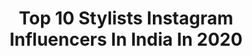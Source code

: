 ---
title: Top 10 Stylists Instagram Influencers In India In 2020
description: >-
  Find top stylists Instagram influencers in India in 2020. Most popular hashtags: #ootd #quarantinelife #fashionblogger #love.
platform: Instagram
profiles:
  - username: "ahundredversions"
    fullname: >-
      Manika Narang
    location: "India"
    followers: 74840
    engagement: 667
    commentsToLikes: 0.014337
    avatar: "https://scontent-lhr8-1.cdninstagram.com/v/t51.2885-19/s320x320/74947255_571199867046969_9010493163944542208_n.jpg?_nc_ht=scontent-lhr8-1.cdninstagram.com&_nc_ohc=qkGLU2eOaGEAX8T_svG&oh=c0d39fe7b3b66a5ae60c417381d4f29b&oe=5EBA2DDC"
    verified: false
    hashtags: "#superman, #coronavirus, #cute, #famlife"
  - username: "thankgod_itsfashion"
    fullname: >-
      Tanumita
    location: "India"
    followers: 27570
    engagement: 215
    commentsToLikes: 0.067316
    avatar: "https://scontent-ams4-1.cdninstagram.com/v/t51.2885-19/s320x320/92626877_2667255086837940_4187573979520696320_n.jpg?_nc_ht=scontent-ams4-1.cdninstagram.com&_nc_ohc=mcNEcXY4U1wAX_jd7hI&oh=47481db395c02ab84d7f75c08e52ced1&oe=5EB79F67"
    verified: false
    hashtags: "#propahlady, #whenallofthisisover, #beauty, #quarantineandchill"
  - username: "raashiii__"
    fullname: >-
      R A A S H I 🌻
    location: "India"
    followers: 104126
    engagement: 1596
    commentsToLikes: 0.025591
    avatar: "https://scontent-ams4-1.cdninstagram.com/v/t51.2885-19/s320x320/91534547_619622331950139_7595077770900668416_n.jpg?_nc_ht=scontent-ams4-1.cdninstagram.com&_nc_ohc=G2c8abSe_AIAX-V_P6k&oh=5995b7e97e0bd7e38fe9757551f8bd24&oe=5EB85170"
    verified: false
    hashtags: "#loveya, #100kfamily, #tiktokindia, #casualstyle"
  - username: "swats03"
    fullname: >-
      Swati Mishra ⭐️
    location: "India"
    followers: 3115
    engagement: 2543
    commentsToLikes: 0.041951
    avatar: "https://scontent-ams4-1.cdninstagram.com/v/t51.2885-19/s320x320/80582757_147246413384930_7998610985109684224_n.jpg?_nc_ht=scontent-ams4-1.cdninstagram.com&_nc_ohc=cs5B67iMfa4AX-_fJFr&oh=59d389ad17bad4fe81865d0bbb2919e8&oe=5E8406CB"
    verified: false
    hashtags: "#positivevibesonly, #goodvibes, #breakthechain, #loveall"
  - username: "neha_menghwani"
    fullname: >-
      Neha Menghwani | Stylessential
    location: "India"
    followers: 152215
    engagement: 104
    commentsToLikes: 0.099495
    avatar: "https://scontent-lhr8-1.cdninstagram.com/v/t51.2885-19/s320x320/92103711_216710322984482_5621725475903635456_n.jpg?_nc_ht=scontent-lhr8-1.cdninstagram.com&_nc_ohc=VNImFlEw9ZkAX9Y1TZf&oh=0bf94f873e42a4ba9ff140acc329e6e0&oe=5EBC926A"
    verified: false
    hashtags: "#brightmakeup, #sequins, #stylessentialbeauty, #blogged"
  - username: "the__urban__sikh"
    fullname: >-
      KARAN SINGH
    location: "India"
    followers: 10475
    engagement: 711
    commentsToLikes: 0.107345
    avatar: "https://scontent-amt2-1.cdninstagram.com/v/t51.2885-19/s320x320/87345114_132799358040131_3296085781306671104_n.jpg?_nc_ht=scontent-amt2-1.cdninstagram.com&_nc_ohc=Pw12JEW3gPMAX_NE8HO&oh=752551414bc0c156e9f173410afbe166&oe=5EBC1CAF"
    verified: false
    hashtags: "#fashionable, #indianblogger, #like4likes, #shrugs"
  - username: "ankitvaidofficial"
    fullname: >-
      A N K I T  V A I D
    location: "India"
    followers: 63314
    engagement: 534
    commentsToLikes: 0.014235
    avatar: "https://scontent-amt2-1.cdninstagram.com/v/t51.2885-19/s320x320/81504569_573113706876006_2862675928478121984_n.jpg?_nc_ht=scontent-amt2-1.cdninstagram.com&_nc_ohc=UxHL_v_haL8AX_HRyZX&oh=e6e4d9c411f31e62e9b86a9cad91a2d0&oe=5EBD2D25"
    verified: false
    hashtags: "#style, #instagood, #stylewithankitvaid, #influencer"
  - username: "deeghose"
    fullname: >-
      deepika
    location: "India"
    followers: 234892
    engagement: 525
    commentsToLikes: 0.007167
    avatar: "https://scontent-lhr8-1.cdninstagram.com/v/t51.2885-19/11410408_103307516689481_1290540097_a.jpg?_nc_ht=scontent-lhr8-1.cdninstagram.com&_nc_ohc=uS4F1lsrSf0AX-CL8KF&oh=39f86083ea0d40f74ddda8f31bd655a6&oe=5EBA7288"
    verified: true
    hashtags: "#stylist, #afterglow, #besties, #bts"
  - username: "naaz.arora"
    fullname: >-
      Naaz Arora
    location: "India"
    followers: 111882
    engagement: 111
    commentsToLikes: 0.037513
    avatar: "https://scontent-ams4-1.cdninstagram.com/v/t51.2885-19/s320x320/91409530_632262937331427_7306728810701914112_n.jpg?_nc_ht=scontent-ams4-1.cdninstagram.com&_nc_ohc=ZiLJf-u6aWsAX9qVbJB&oh=7fe08b0944b57d3a2cc7f8c0932ac6e7&oe=5EBA7EF3"
    verified: false
    hashtags: "#igtv, #videooftheday, #pinkcolor, #tattoogoals"
  - username: "s_n_e_h_a_p_a_l"
    fullname: >-
      S N E H Â
    location: "India"
    followers: 11331
    engagement: 500
    commentsToLikes: 0.098006
    avatar: "https://scontent-ams4-1.cdninstagram.com/v/t51.2885-19/s320x320/49329043_298852010773823_4540185185295007744_n.jpg?_nc_ht=scontent-ams4-1.cdninstagram.com&_nc_ohc=6kDmAzGZdoUAX-gsXVT&oh=3b04adf0f10e4f6d6ba33f0968f29c66&oe=5E802E2F"
    verified: false
    hashtags: "#stayhealthy, #eyewearfashion, #indiangirl, #lookatth3vibes"
---